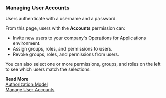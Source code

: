 ### Managing User Accounts
Users authenticate with a username and a password.

From this page, users with the **Accounts** permission can:
* Invite new users to your company's Operations for Applications environment.
* Assign groups, roles, and permissions to users.
* Revoke groups, roles, and permissions from users.

You can also select one or more permissions, groups, and roles on the left to see which users match the selections.

**Read More**<br/>
[Authorization Model](https://docs.wavefront.com/authorization.html)<br/>
[Manage User Accounts](https://docs.wavefront.com/user-accounts.html)
